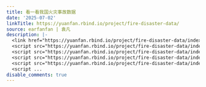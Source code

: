 ```yaml
---
title: 看一看我国火灾事故数据
date: '2025-07-02'
linkTitle: https://yuanfan.rbind.io/project/fire-disaster-data/
source: earfanfan | 袁凡
description: |-
  <link href="https://yuanfan.rbind.io/project/fire-disaster-data/index_files/htmltools-fill/fill.css" rel="stylesheet" />
  <script src="https://yuanfan.rbind.io/project/fire-disaster-data/index_files/htmlwidgets/htmlwidgets.js"></script>
  <script src="https://yuanfan.rbind.io/project/fire-disaster-data/index_files/echarts4r/echarts-en.min.js"></script>
  <script src="https://yuanfan.rbind.io/project/fire-disaster-data/index_files/echarts4r/ecStat.min.js"></script>
  <script src="https://yuanfan.rbind.io/project/fire-disaster-data/index_files/echarts4r/dataTool.min.js"></script>
  <script ...
disable_comments: true
---
```

<link href="https://yuanfan.rbind.io/project/fire-disaster-data/index_files/htmltools-fill/fill.css" rel="stylesheet" />
<script src="https://yuanfan.rbind.io/project/fire-disaster-data/index_files/htmlwidgets/htmlwidgets.js"></script>
<script src="https://yuanfan.rbind.io/project/fire-disaster-data/index_files/echarts4r/echarts-en.min.js"></script>
<script src="https://yuanfan.rbind.io/project/fire-disaster-data/index_files/echarts4r/ecStat.min.js"></script>
<script src="https://yuanfan.rbind.io/project/fire-disaster-data/index_files/echarts4r/dataTool.min.js"></script>
<script ...